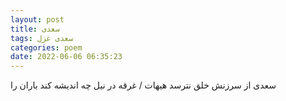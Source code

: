 ```yaml
---
layout: post
title: سعدی
tags: سعدی غزل
categories: poem
date: 2022-06-06 06:35:23
---
```


سعدی از سرزنش خلق نترسد هیهات / غرقه در نیل چه اندیشه کند باران را
